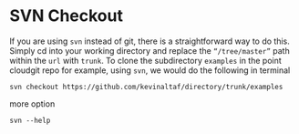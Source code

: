 # SVN Checkout

If you are using `svn` instead of git, there is a straightforward way to do this. Simply cd into your working directory and replace the `“/tree/master”` path within the `url` with `trunk`. To clone the subdirectory `examples` in the point cloudgit repo for example, using `svn`, we would do the following in terminal

```shell
svn checkout https://github.com/kevinaltaf/directory/trunk/examples
```

more option

```shell
svn --help
```
